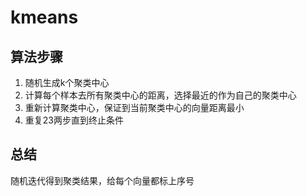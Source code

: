 # kmeans

## 算法步骤

1. 随机生成k个聚类中心
2. 计算每个样本去所有聚类中心的距离，选择最近的作为自己的聚类中心
3. 重新计算聚类中心，保证到当前聚类中心的向量距离最小
4. 重复23两步直到终止条件

## 总结

随机迭代得到聚类结果，给每个向量都标上序号